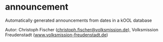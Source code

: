 announcement
============

Automatically generated announcements from dates in a kOOL database

Autor: Christoph Fischer (christoph.fischer@volksmission.de),
Volksmission Freudenstadt (www.volksmission-freudenstadt.de)
